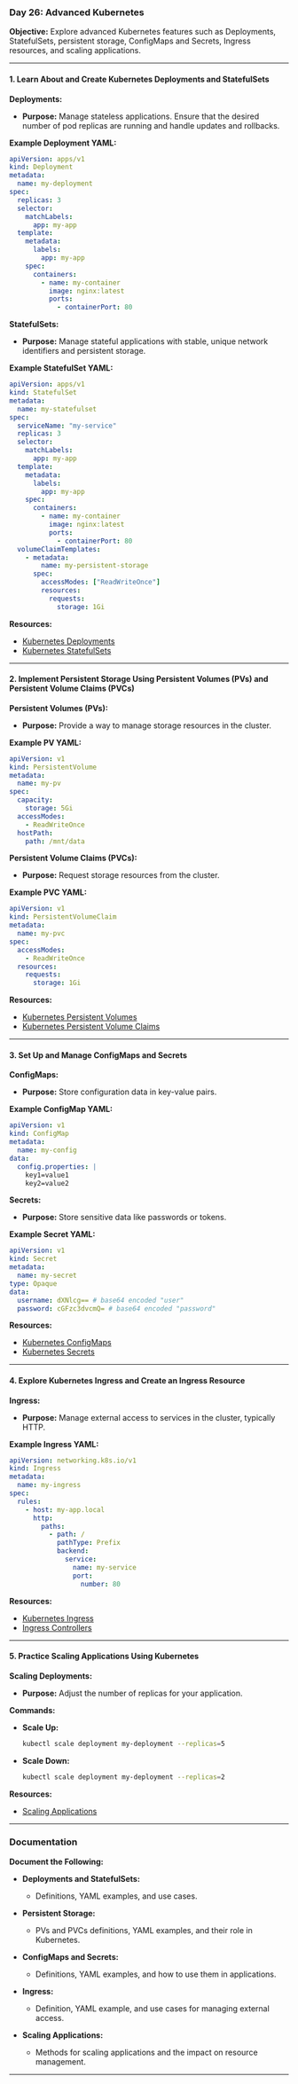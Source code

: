 ### Day 26: Advanced Kubernetes

**Objective:** Explore advanced Kubernetes features such as Deployments, StatefulSets, persistent storage, ConfigMaps and Secrets, Ingress resources, and scaling applications.

---

#### **1. Learn About and Create Kubernetes Deployments and StatefulSets**

**Deployments:**

- **Purpose:** Manage stateless applications. Ensure that the desired number of pod replicas are running and handle updates and rollbacks.

**Example Deployment YAML:**

```yaml
apiVersion: apps/v1
kind: Deployment
metadata:
  name: my-deployment
spec:
  replicas: 3
  selector:
    matchLabels:
      app: my-app
  template:
    metadata:
      labels:
        app: my-app
    spec:
      containers:
        - name: my-container
          image: nginx:latest
          ports:
            - containerPort: 80
```

**StatefulSets:**

- **Purpose:** Manage stateful applications with stable, unique network identifiers and persistent storage.

**Example StatefulSet YAML:**

```yaml
apiVersion: apps/v1
kind: StatefulSet
metadata:
  name: my-statefulset
spec:
  serviceName: "my-service"
  replicas: 3
  selector:
    matchLabels:
      app: my-app
  template:
    metadata:
      labels:
        app: my-app
    spec:
      containers:
        - name: my-container
          image: nginx:latest
          ports:
            - containerPort: 80
  volumeClaimTemplates:
    - metadata:
        name: my-persistent-storage
      spec:
        accessModes: ["ReadWriteOnce"]
        resources:
          requests:
            storage: 1Gi
```

**Resources:**

- [Kubernetes Deployments](https://kubernetes.io/docs/concepts/workloads/controllers/deployment/)
- [Kubernetes StatefulSets](https://kubernetes.io/docs/concepts/workloads/controllers/statefulset/)

---

#### **2. Implement Persistent Storage Using Persistent Volumes (PVs) and Persistent Volume Claims (PVCs)**

**Persistent Volumes (PVs):**

- **Purpose:** Provide a way to manage storage resources in the cluster.

**Example PV YAML:**

```yaml
apiVersion: v1
kind: PersistentVolume
metadata:
  name: my-pv
spec:
  capacity:
    storage: 5Gi
  accessModes:
    - ReadWriteOnce
  hostPath:
    path: /mnt/data
```

**Persistent Volume Claims (PVCs):**

- **Purpose:** Request storage resources from the cluster.

**Example PVC YAML:**

```yaml
apiVersion: v1
kind: PersistentVolumeClaim
metadata:
  name: my-pvc
spec:
  accessModes:
    - ReadWriteOnce
  resources:
    requests:
      storage: 1Gi
```

**Resources:**

- [Kubernetes Persistent Volumes](https://kubernetes.io/docs/concepts/storage/persistent-volumes/)
- [Kubernetes Persistent Volume Claims](https://kubernetes.io/docs/concepts/storage/persistent-volumes/#persistentvolumeclaims)

---

#### **3. Set Up and Manage ConfigMaps and Secrets**

**ConfigMaps:**

- **Purpose:** Store configuration data in key-value pairs.

**Example ConfigMap YAML:**

```yaml
apiVersion: v1
kind: ConfigMap
metadata:
  name: my-config
data:
  config.properties: |
    key1=value1
    key2=value2
```

**Secrets:**

- **Purpose:** Store sensitive data like passwords or tokens.

**Example Secret YAML:**

```yaml
apiVersion: v1
kind: Secret
metadata:
  name: my-secret
type: Opaque
data:
  username: dXNlcg== # base64 encoded "user"
  password: cGFzc3dvcmQ= # base64 encoded "password"
```

**Resources:**

- [Kubernetes ConfigMaps](https://kubernetes.io/docs/concepts/configuration/configmap/)
- [Kubernetes Secrets](https://kubernetes.io/docs/concepts/configuration/secret/)

---

#### **4. Explore Kubernetes Ingress and Create an Ingress Resource**

**Ingress:**

- **Purpose:** Manage external access to services in the cluster, typically HTTP.

**Example Ingress YAML:**

```yaml
apiVersion: networking.k8s.io/v1
kind: Ingress
metadata:
  name: my-ingress
spec:
  rules:
    - host: my-app.local
      http:
        paths:
          - path: /
            pathType: Prefix
            backend:
              service:
                name: my-service
                port:
                  number: 80
```

**Resources:**

- [Kubernetes Ingress](https://kubernetes.io/docs/concepts/services-networking/ingress/)
- [Ingress Controllers](https://kubernetes.io/docs/concepts/services-networking/ingress-controllers/)

---

#### **5. Practice Scaling Applications Using Kubernetes**

**Scaling Deployments:**

- **Purpose:** Adjust the number of replicas for your application.

**Commands:**

- **Scale Up:**

  ```sh
  kubectl scale deployment my-deployment --replicas=5
  ```

- **Scale Down:**
  ```sh
  kubectl scale deployment my-deployment --replicas=2
  ```

**Resources:**

- [Scaling Applications](https://kubernetes.io/docs/concepts/workloads/controllers/deployment/#scaling-a-deployment)

---

### **Documentation**

**Document the Following:**

- **Deployments and StatefulSets:**

  - Definitions, YAML examples, and use cases.

- **Persistent Storage:**

  - PVs and PVCs definitions, YAML examples, and their role in Kubernetes.

- **ConfigMaps and Secrets:**

  - Definitions, YAML examples, and how to use them in applications.

- **Ingress:**

  - Definition, YAML example, and use cases for managing external access.

- **Scaling Applications:**
  - Methods for scaling applications and the impact on resource management.

---
